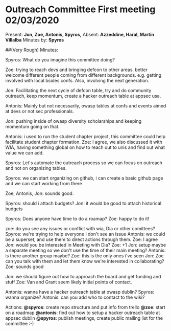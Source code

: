 # Outreach Committee First meeting 02/03/2020

Present: **Jon, Zoe, Antonis, Spyros,**
Absent: **Azzeddine, Haral, Martín Villalba**
Minutes by: **Spyros**

##(Very Rough) Minutes:

Spyros: What do you imagine this committee doing?

Zoe: trying to reach devs and bringing defcon to other areas. better welcome different people coming from different backgrounds. e.g. getting involved with local bsides confs. Also, involving the next generation.

Jon:  Facilitating the next cycle of defcon table, try and do community outreach, keep momentum, create a hacker outreach table at appsec usa.

Antonis: Mainly but not necessarily, owasp tables at confs and events aimed at devs or not sec professionals.

Jon: pushing inside of owasp diversity scholarships and keeping momentum going on that.

Antonis: i used to run the student chapter project, this committee could help facilitate student chapter formation.
Zoe: I agree, we also discussed it with WIA, having something global on how to reach out to unis and find out what value we can add.

Spyros: Let's automate the outreach process so we can focus on outreach and not on organizing tables.


Spyros: we can start organizing on github, i can create a basic github page and we can start working from there

Zoe, Antonis, Jon:  sounds good.

Spyros: should i attach budgets?
Jon: it would be good to attach historical budgets


Spyros: Does anyone have time to do a roamap?
Zoe: happy to do it!

zoe: do you see any issues or conflict with wia, Dia or other comittees?
Spyros: we're trying to help everyone i don't see an issue
Antonis: we could be a superset, and use them to direct actions through them.
Zoe: I agree
Jon: would you be interested in Meeting with Dia?
Zoe: +1
Jon: setup maybe a separate meeting so we don't use the time of their main meeting?
Antonis: is there another group maybe?
Zoe: this is the only ones i've seen
Jon: Zoe can you talk with them and let them know we're interested in collaborating?
Zoe: sounds good

Jon: we should figure out how to approach the board and get funding and stuff
Zoe: Van and Grant seem likely initial points of contact.

Antonis: wanna have a hacker outreach table at owasp dublin?
Spyros: wanna organize?
Antonis: can you add who to contact to the wiki?


Actions:
**@spyros**: create repo structure and put info from trello
**@zoe**: start on a roadmap
**@antonis**: find out how to setup a hacker outreach table at appsec dublin
**@spyros**: publish meetings, create public mailing list for the committee :-)

